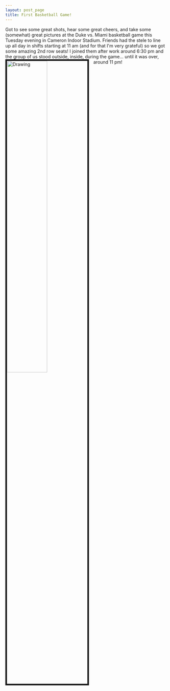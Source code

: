 ```yaml
---
layout: post_page
title: First Basketball Game!
---
```

Got to see some great shots, hear some great cheers, and take some (somewhat) great pictures at the Duke vs. Miami basketball game this Tuesday evening in Cameron Indoor Stadium. Friends had the stele to line up all day in shifts starting at 11 am (and for that I'm very grateful) so we got some amazing 2nd row seats! I joined them after work around 6:30 pm and the group of us stood outside, inside, during the game... until it was over, around 11 pm! 
<img border="5" src="http://i.imgur.com/bY3hbog.jpg" alt="Drawing" style="width: 50%; height: 50%; clear: left; float: left; margin-bottom: 1em; margin-right: 1em;"/> 